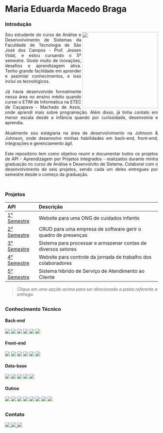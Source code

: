 # Maria Eduarda Macedo Braga

<div align="justify">
 <h3 align="left">Introdução </h3>
 <div style="display: inline_block">
    <img align="right" src="https://cdn.discordapp.com/attachments/901303352883822635/1084847282081513583/profile_madu.jpg" height="250">
  <div>
Sou estudante do curso de Análise e Desenvolvimento de Sistemas da Faculdade de Tecnologia de São José dos Campos - Prof. Jessen Vidal, e estou cursando o  5º semestre.
Gosto muito de inovações, desafios e aprendizagem ativa. Tenho grande facilidade em aprender e assimilar conhecimentos, e isso inclui os tecnológicos.
<br><br>
Já havia desenvolvido formalmente nessa área no ensino médio quando cursei o ETIM de Informática na ETEC de Caçapava - Machado de Assis, onde aprendi mais sobre programação. Além disso, já tinha contato em menor escala desde a infância quando por curiosidade, desenvolvia e aprendia.
<br><br>
Atualmente sou estágiaria na área de desenvolvimento na Johnson & Johnson, onde desenvolvo minhas habilidades em back-end, front-end, integrações e gerenciamento ágil.
<br><br>
Este repositório tem como objetivo reunir e documentar todos os projetos de API - Aprendizagem por Projetos Integrados - realizados durante minha graduação no curso de Análise e Desenvolvito de Sistema. Colaborei com o desenvolvimento de seis projetos, sendo cada um deles entregues por semestre desde o começo da graduação. 
<br><br>
 </div>
 
 ##
 
<h3 align="left"> 	Projetos </h3> 
<div align="left">
  
 |   API  |    Descrição    |
 | :---         | :---      |
 | [1° Semestre](https://github.com/madu-braga/TG-Portifolio-Fatec/TG01)    | Website para uma ONG de cuidados infantis |
 | [2° Semestre](https://github.com/madu-braga/TG_Portifolio_Fatec/tree/main/TG02)   | CRUD para uma empresa de software gerir o quadro de presenças  | 
 | [3° Semestre](https://github.com/madu-braga/TG_Portifolio_Fatec/tree/main/TG03)   | Sistema para processar e armazenar contas de diversos setores        | 
 | [4° Semestre](https://github.com/madu-braga/TG-Portifolio-Fatec/tree/main/TG04)   | Website para controle da jornada de trabalho dos colaboradores     | 
 | [5° Semestre](https://github.com/madu-braga/TG-Portifolio-Fatec/tree/main/TG05)   | Sistema híbrido de Serviço de Atendimento ao Cliente        |

> _Clique em uma opção acima para ser direcionado a pasta referente a entrega._
 
</div>

 ##
 
<h3 align="left"> 	Conhecimento Técnico </h3> 
 <!-- Back-end / Front-end / DevOps -->
   <h4 align="left">Back-end </h4>  
  <img src="https://img.shields.io/badge/Node.js-339933?style=for-the-badge&logo=nodedotjs&logoColor=white" target="_blank">
 <img src="https://img.shields.io/badge/JavaScript-323330?style=for-the-badge&logo=javascript&logoColor=F7DF1E" target="_blank">
 <img src="https://img.shields.io/badge/C%2B%2B-00599C?style=for-the-badge&logo=c%2B%2B&logoColor=white" target="_blank">
 <img src="https://img.shields.io/badge/C%23-239120?style=for-the-badge&logo=c-sharp&logoColor=white" target="_blank">
 <img src="https://img.shields.io/badge/Python-FFD43B?style=for-the-badge&logo=python&logoColor=blue" target="_blank">
 <img src="https://img.shields.io/badge/PHP-777BB4?style=for-the-badge&logo=php&logoColor=white" target="_blank">
</details>

   <h4 align="left">Front-end </h4>  
 <img src="https://img.shields.io/badge/CSS3-1572B6?style=for-the-badge&logo=css3&logoColor=white" target="_blank">
 <img src="https://img.shields.io/badge/JavaScript-323330?style=for-the-badge&logo=javascript&logoColor=F7DF1E" target="_blank">
 <img src="https://img.shields.io/badge/HTML5-E34F26?style=for-the-badge&logo=html5&logoColor=white" target="_blank">
 <img src="https://img.shields.io/badge/React-20232A?style=for-the-badge&logo=react&logoColor=61DAFB" target="_blank">
 <!--<img src="https://img.shields.io/badge/React_Native-20232A?style=for-the-badge&logo=react&logoColor=61DAFB" target="_blank">-->
 <img src="https://img.shields.io/badge/Django-092E20?style=for-the-badge&logo=django&logoColor=green" target="_blank">
 <img src="https://img.shields.io/badge/Bootstrap-563D7C?style=for-the-badge&logo=bootstrap&logoColor=white" target="_blank">

   <h4 align="left">Data-base</h4>  
 <img src="https://img.shields.io/badge/MongoDB-4EA94B?style=for-the-badge&logo=mongodb&logoColor=white" target="_blank">
 <img src="https://img.shields.io/badge/MySQL-005C84?style=for-the-badge&logo=mysql&logoColor=white" target="_blank">
 <img src="https://img.shields.io/badge/MariaDB-003545?style=for-the-badge&logo=mariadb&logoColor=white" target="_blank">
 <img src="https://img.shields.io/badge/Oracle-F80000?style=for-the-badge&logo=Oracle&logoColor=white" target="_blank">
 <img src="https://img.shields.io/badge/PostgreSQL-316192?style=for-the-badge&logo=postgresql&logoColor=white" target="_blank">

   <h4 align="left">Outros</h4>  
 <img src="https://img.shields.io/badge/Salesforce-00A1E0?style=for-the-badge&logo=Salesforce&logoColor=white" target="_blank">
 <img src="https://img.shields.io/badge/GIT-E44C30?style=for-the-badge&logo=git&logoColor=white" target="_blank">
 <img src="https://img.shields.io/badge/Jira-0052CC?style=for-the-badge&logo=Jira&logoColor=white" target="_blank">
 <img src="https://img.shields.io/badge/Figma-F24E1E?style=for-the-badge&logo=figma&logoColor=white" target="_blank">
 <img src="https://img.shields.io/badge/Canva-%2300C4CC.svg?&style=for-the-badge&logo=Canva&logoColor=white" target="_blank">
 <img src="https://img.shields.io/badge/Jenkins-D24939?style=for-the-badge&logo=Jenkins&logoColor=white" target="_blank">
 <img src="https://img.shields.io/badge/Postman-FF6C37?style=for-the-badge&logo=Postman&logoColor=white" target="_blank">
 <img src="https://img.shields.io/badge/Microsoft_Office-D83B01?style=for-the-badge&logo=microsoft-office&logoColor=white" target="_blank">

 ##
 
<h3 align="left"> 	Contato </h3> 
 <div align="left"> 
  <a href = "https://mail.google.com/mail/u/0/?tab=rm&ogbl#inbox?compose=CllgCJqXPtFPLMWKPfFmlXVxmJSvbkPpTzxXgpPqfGxLGrgBnsLPcdHCZtVlLnZsbvXllKsMqJV">
    <img src="https://img.shields.io/badge/-Gmail-%23EA4335?style=for-the-badge&logo=gmail&logoColor=white" target="_blank">
  </a>
  <a href="https://www.linkedin.com/in/maria-eduarda-macedo-braga-4663bb208/" target="_blank">
    <img src="https://img.shields.io/badge/-LinkedIn-%230077B5?style=for-the-badge&logo=linkedin&logoColor=white" target="_blank"> 
  </a>
  <a href="https://www.instagram.com/duda.mb_/?hl=pt-br" target="_blank">
    <img src="https://img.shields.io/badge/-Instagram-%23E4405F?style=for-the-badge&logo=instagram&logoColor=white" target="_blank"> 
   </a> 
</div>  